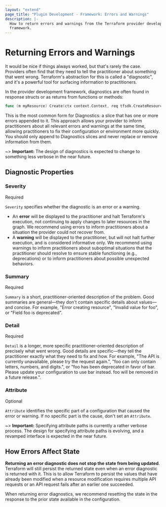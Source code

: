 ```yaml
---
layout: "extend"
page_title: "Plugin Development - Framework: Errors and Warnings"
description: |-
  How to return errors and warnings from the Terraform provider development
  framework.
---
```


# Returning Errors and Warnings

It would be nice if things always worked, but that's rarely the case. Providers
often find that they need to tell the practitioner about something that went
wrong. Terraform's abstraction for this is called a "diagnostic", and it's a
powerful tool for surfacing information to practitioners.

In the provider development framework, diagnostics are often found in response
structs or as returns from functions or methods:

```go
func (m myResource) Create(ctx context.Context, req tfsdk.CreateResourceRequest, resp *tfsdk.CreateResourceResponse)
```

This is the most common form for Diagnostics: a slice that has one or more errors appended to it. This approach allows your provider to inform practitioners about all relevant errors and warnings at the same time, allowing practitioners to fix their configuration or environment more quickly. You should only append to Diagnostics slices and never replace or remove information from them.

~> **Important:** The design of diagnostics is expected to change to something
less verbose in the near future.
## Diagnostic Properties
### Severity

Required

`Severity` specifies whether the diagnostic is an error or a warning.  

- An **error** will be displayed to the practitioner and halt Terraform's execution,
not continuing to apply changes to later resources in the graph. We recommend using errors to inform practitioners about a situation
the provider could not recover from.
- A **warning** will be displayed to the practitioner, but will not halt further execution, and is considered informative only. We recommend using warnings to inform practitioners about suboptimal situations that the practitioner should resolve to ensure stable functioning (e.g., deprecations) or to inform practitioners about possible unexpected behaviors.

### Summary

Required

`Summary` is a short, practitioner-oriented description of the problem. Good summaries are general&mdash;they don't contain specific details about values&mdash;and concise. For example, "Error creating resource", "Invalid value for foo", or "Field foo is deprecated".

### Detail

Required

`Detail` is a longer, more specific practitioner-oriented description of
precisely what went wrong. Good details are specific&mdash;they tell the
practitioner exactly what they need to fix and how. For example, "The API
is currently unavailable, please try the request again.", "foo can only contain
letters, numbers, and digits.", or "foo has been deprecated in favor of bar.
Please update your configuration to use bar instead. foo will be removed in a
future release.".

### Attribute

Optional

`Attribute` identifies the specific part of a configuration that caused the error or warning. If no specific part is the cause, don't set an `Attribute`.

~> **Important:** Specifying attribute paths is currently a rather verbose
process. The design for specifying attribute paths is evolving, and a revamped
interface is expected in the near future.

## How Errors Affect State

**Returning an error diagnostic does not stop the state from being updated**. Terraform will still persist the
returned state even when an error diagnostic is returned with it. This is to allow Terraform to persist the values that have already been modified when a resource modification requires multiple API requests or an API
request fails after an earlier one succeeded.

When returning error diagnostics, we recommend resetting the state in the response to the prior state available in the configuration.
